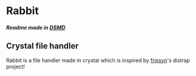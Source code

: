 # Rabbit

##### Readme made in [DSMD](https://github.com/darkdarcool/DSMD-Interpreter)

## Crystal file handler

[//]: # ()

Rabbit is a file handler made in crystal which is inspired by [frissyn](https://github.com/frissyn)'s distrap project!

